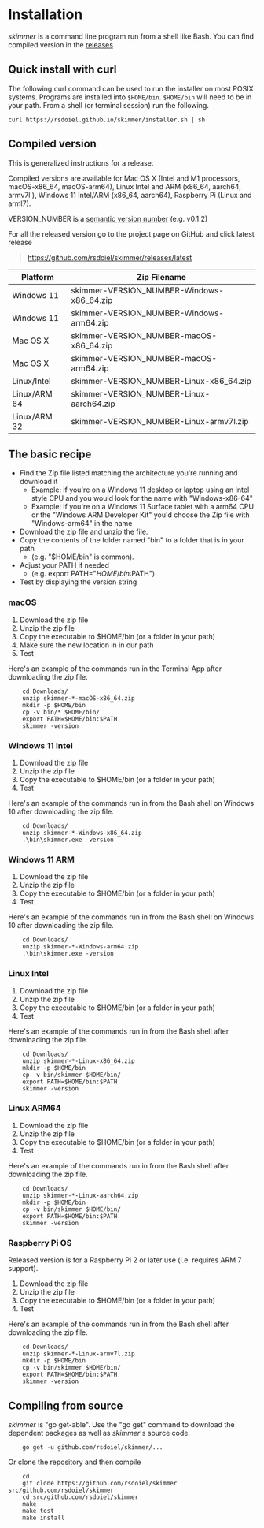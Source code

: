 
Installation
============

*skimmer* is a command line program run from a shell like Bash. You can find compiled
version in the [releases](https://github.com/rsdoiel/skimmer/releases/latest) 

## Quick install with curl

The following curl command can be used to run the installer on most
POSIX systems. Programs are installed into `$HOME/bin`. `$HOME/bin` will
need to be in your path. From a shell (or terminal session) run the
following.

~~~
curl https://rsdoiel.github.io/skimmer/installer.sh | sh
~~~

## Compiled version

This is generalized instructions for a release. 

Compiled versions are available for Mac OS X (Intel and M1 processors, macOS-x86_64, macOS-arm64), 
Linux Intel and ARM (x86_64, aarch64, armv7l ), Windows 11 Intel/ARM (x86_64, aarch64), 
Raspberry Pi (Linux and arml7).


VERSION_NUMBER is a [semantic version number](http://semver.org/) (e.g. v0.1.2)


For all the released version go to the project page on GitHub and click latest release

>    https://github.com/rsdoiel/skimmer/releases/latest


| Platform     | Zip Filename                              |
|--------------|-------------------------------------------|
| Windows 11   | skimmer-VERSION_NUMBER-Windows-x86_64.zip |
| Windows 11   | skimmer-VERSION_NUMBER-Windows-arm64.zip  |
| Mac OS X     | skimmer-VERSION_NUMBER-macOS-x86_64.zip   |
| Mac OS X     | skimmer-VERSION_NUMBER-macOS-arm64.zip    |
| Linux/Intel  | skimmer-VERSION_NUMBER-Linux-x86_64.zip   |
| Linux/ARM 64 | skimmer-VERSION_NUMBER-Linux-aarch64.zip  |
| Linux/ARM 32 | skimmer-VERSION_NUMBER-Linux-armv7l.zip    | 


## The basic recipe

- Find the Zip file listed matching the architecture you're running and download it
    - Example: if you're on a Windows 11 desktop or laptop using an Intel style
      CPU and you would look for the name with "Windows-x86-64"
    - Example: if you're on a Windows 11 Surface tablet with a arm64 CPU or the
      "Windows ARM Developer Kit" you'd choose the Zip file with "Windows-arm64" in the name
- Download the zip file and unzip the file.  
- Copy the contents of the folder named "bin" to a folder that is in your path 
    - (e.g. "$HOME/bin" is common).
- Adjust your PATH if needed
    - (e.g. export PATH="$HOME/bin:$PATH")
- Test by displaying the version string

### macOS

1. Download the zip file
2. Unzip the zip file
3. Copy the executable to $HOME/bin (or a folder in your path)
4. Make sure the new location in in our path
5. Test

Here's an example of the commands run in the Terminal App after downloading the 
zip file.

```shell
    cd Downloads/
    unzip skimmer-*-macOS-x86_64.zip
    mkdir -p $HOME/bin
    cp -v bin/* $HOME/bin/
    export PATH=$HOME/bin:$PATH
    skimmer -version
```

### Windows 11 Intel

1. Download the zip file
2. Unzip the zip file
3. Copy the executable to $HOME/bin (or a folder in your path)
4. Test

Here's an example of the commands run in from the Bash shell on Windows 10 after
downloading the zip file.

```shell
    cd Downloads/
    unzip skimmer-*-Windows-x86_64.zip
    .\bin\skimmer.exe -version
```

### Windows 11 ARM

1. Download the zip file
2. Unzip the zip file
3. Copy the executable to $HOME/bin (or a folder in your path)
4. Test

Here's an example of the commands run in from the Bash shell on Windows 10 after
downloading the zip file.

```shell
    cd Downloads/
    unzip skimmer-*-Windows-arm64.zip
    .\bin\skimmer.exe -version
```


### Linux Intel

1. Download the zip file
2. Unzip the zip file
3. Copy the executable to $HOME/bin (or a folder in your path)
4. Test

Here's an example of the commands run in from the Bash shell after
downloading the zip file.

```shell
    cd Downloads/
    unzip skimmer-*-Linux-x86_64.zip
    mkdir -p $HOME/bin
    cp -v bin/skimmer $HOME/bin/
    export PATH=$HOME/bin:$PATH
    skimmer -version
```

### Linux ARM64

1. Download the zip file
2. Unzip the zip file
3. Copy the executable to $HOME/bin (or a folder in your path)
4. Test

Here's an example of the commands run in from the Bash shell after
downloading the zip file.

```shell
    cd Downloads/
    unzip skimmer-*-Linux-aarch64.zip
    mkdir -p $HOME/bin
    cp -v bin/skimmer $HOME/bin/
    export PATH=$HOME/bin:$PATH
    skimmer -version
```



### Raspberry Pi OS

Released version is for a Raspberry Pi 2 or later use (i.e. requires ARM 7 support).

1. Download the zip file
2. Unzip the zip file
3. Copy the executable to $HOME/bin (or a folder in your path)
4. Test

Here's an example of the commands run in from the Bash shell after
downloading the zip file.

```shell
    cd Downloads/
    unzip skimmer-*-Linux-armv7l.zip
    mkdir -p $HOME/bin
    cp -v bin/skimmer $HOME/bin/
    export PATH=$HOME/bin:$PATH
    skimmer -version
```


Compiling from source
---------------------

_skimmer_ is "go get-able".  Use the "go get" command to download the dependent packages
as well as _skimmer_'s source code.

```shell
    go get -u github.com/rsdoiel/skimmer/...
```

Or clone the repository and then compile

```shell
    cd
    git clone https://github.com/rsdoiel/skimmer src/github.com/rsdoiel/skimmer
    cd src/github.com/rsdoiel/skimmer
    make
    make test
    make install
```

